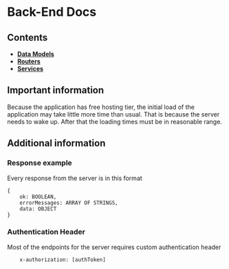 # Back-End Docs

## Contents
- **[Data Models]()**
- **[Routers]()**
- **[Services]()**

## Important information
Because the application has free hosting tier, the initial load of the application may take little more time than usual. That is because the server needs to wake up. After that the loading times must be in reasonable range.

## Additional information
### Response example
Every response from the server is in this format
```
{
    ok: BOOLEAN,
    errorMessages: ARRAY OF STRINGS,
    data: OBJECT
}
```

### Authentication Header
Most of the endpoints for the server requires custom authentication header
```
    x-authorization: [authToken]
```